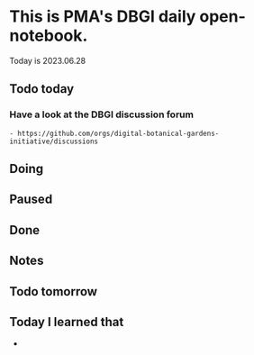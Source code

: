 

# This is PMA's DBGI daily open-notebook.

Today is 2023.06.28

## Todo today

### Have a look at the DBGI discussion forum
    - https://github.com/orgs/digital-botanical-gardens-initiative/discussions
###
###

## Doing

## Paused

## Done

## Notes

## Todo tomorrow

###
###
###


## Today I learned that

-